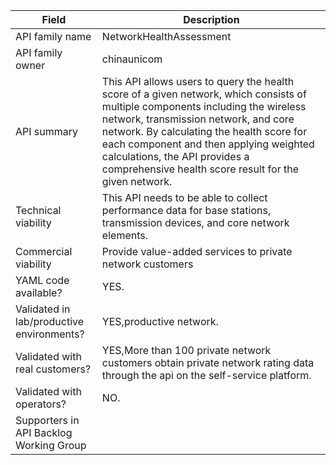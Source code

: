| **Field** | Description | 
| ---- | ----- |
| API family name | NetworkHealthAssessment |
| API family owner | chinaunicom |
| API summary | This API allows users to query the health score of a given network, which consists of multiple components including the wireless network, transmission network, and core network. By calculating the health score for each component and then applying weighted calculations, the API provides a comprehensive health score result for the given network. |
| Technical viability | This API needs to be able to collect performance data for base stations, transmission devices, and core network elements.|
| Commercial viability | Provide value-added services to private network customers|
| YAML code available? | YES. |
| Validated in lab/productive environments? | YES,productive network. |
| Validated with real customers? | YES,More than 100 private network customers obtain private network rating data through the api on the self-service platform. |
| Validated with operators? | NO. |
| Supporters in API Backlog Working Group |  |
